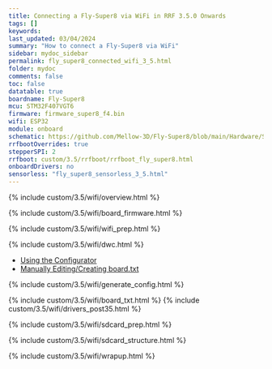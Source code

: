 ```yaml
---
title: Connecting a Fly-Super8 via WiFi in RRF 3.5.0 Onwards
tags: []
keywords: 
last_updated: 03/04/2024
summary: "How to connect a Fly-Super8 via WiFi"
sidebar: mydoc_sidebar
permalink: fly_super8_connected_wifi_3_5.html
folder: mydoc
comments: false
toc: false
datatable: true
boardname: Fly-Super8
mcu: STM32F407VGT6
firmware: firmware_super8_f4.bin
wifi: ESP32
module: onboard
schematic: https://github.com/Mellow-3D/Fly-Super8/blob/main/Hardware/Schematic.pdf
rrfbootOverrides: true
stepperSPI: 2
rrfboot: custom/3.5/rrfboot/rrfboot_fly_super8.html
onboardDrivers: no
sensorless: "fly_super8_sensorless_3_5.html"
---
```


{% include custom/3.5/wifi/overview.html %}

{% include custom/3.5/wifi/board_firmware.html %}

{% include custom/3.5/wifi/wifi_prep.html %}

{% include custom/3.5/wifi/dwc.html %}

<ul id="profileTabs" class="nav nav-tabs">
    <li class="active"><a class="noCrossRef" href="#generate" data-toggle="tab">Using the Configurator</a></li>
    <li><a class="noCrossRef" href="#manualpost35" data-toggle="tab">Manually Editing/Creating board.txt</a></li>
</ul>
  <div class="tab-content">
<div role="tabpanel" class="tab-pane active" id="generate" markdown="1">

{% include custom/3.5/wifi/generate_config.html %}

</div>

<div role="tabpanel" class="tab-pane" id="manualpost35" markdown="1">

{% include custom/3.5/wifi/board_txt.html %}
{% include custom/3.5/wifi/drivers_post35.html %}

</div>

</div>

{% include custom/3.5/wifi/sdcard_prep.html %}

{% include custom/3.5/wifi/sdcard_structure.html %}

{% include custom/3.5/wifi/wrapup.html %}
